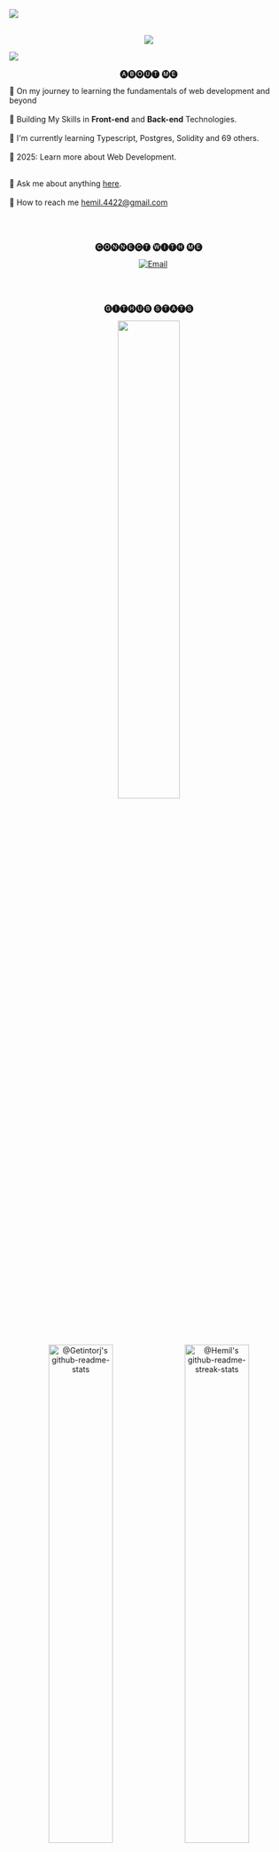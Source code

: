 <div>
<img align="center" src="https://i.imgur.com/4ASafy0.png">
</div>
<br/>

<p align="center">
  
<img src="https://readme-typing-svg.demolab.com/?lines=Hello%20There!%20;I'm%20Hemil%20Patel....;Nice%20to%20meet%20you!;&font=Fira%20Code&center=true&width=440&height=45&color=20C20E&vCenter=true&pause=1000&size=25" />

</p>

<img src="https://user-images.githubusercontent.com/73097560/115834477-dbab4500-a447-11eb-908a-139a6edaec5c.gif">

<br/>

 <p align="center">🅐🅑🅞🅤🅣 🅜🅔</p>🚀  On my journey to learning the fundamentals of web development and beyond</h2><br><br>🌱 Building My Skills in <b>Front-end</b> and <b>Back-end</b> Technologies.<br><br>
🔭 I'm currently learning Typescript, Postgres, Solidity and 69 others.
<br><br>
🎯 2025: Learn more about Web Development.
<br><br>

💬 Ask me about anything [here](https://discordapp.com/users/584687212298502147).
<br><br>
📧 How to reach me <a href='mailto:hemil.4422@gmail.com'>hemil.4422@gmail.com</a>
</div>

<br/>
<br/>

<p align="center">
    🅒🅞🅝🅝🅔🅒🅣 🅦🅘🅣🅗 🅜🅔
</p>
<p align="center">
    <a href="https://www.buymeacoffee.com/hemilpatel" target="_blank"><img alt=""
            src="https://img.shields.io/badge/Help%20Me-ffdd00?style=for-the-badge&logo=buy-me-a-coffee&logoColor=black"
            style="vertical-align:center" /></a>
    <a href="https://discordapp.com/users/584687212298502147" target="_blank"><img alt=""
            src="https://img.shields.io/badge/discord-000?style=for-the-badge&logo=discord&logoColor=4e5d94"
            style="vertical-align:center" /></a>
    <a href="https://twitter.com/0xHemil" target="_blank"><img alt=""
            src="https://img.shields.io/badge/Twitter-000?logo=Twitter&logoColor=1DA1F2&style=for-the-badge"
            style="vertical-align:center" /></a>
    <a href="https://linkedin.com/in/hemil4422" target="_blank"><img alt=""
            src="https://img.shields.io/badge/LinkedIn-000?logo=linkedin&logoColor=0A66C2&style=for-the-badge"
            style="vertical-align:center" /></a>
    <a href="mailto:hemil.4422@gmail.com" target="_blank"><img alt="Email"
            src="https://img.shields.io/badge/gmail%20-000?style=for-the-badge&logo=gmail&logoColor=BB001B"
            style="vertical-align:center" /></a>
</p>

<br/>
<br/>

<p align="center">
    🅖🅘🅣🅗🅤🅑 🅢🅣🅐🅣🅢
</p>

<p align="center">
    <img src="https://github-readme-stats.vercel.app/api/top-langs/?username=hemil585&theme=vision-friendly-dark&layout=compact"
        width="47%" />
</p>

<p align="center">
    <a href="https://github.com/Hemil585?tab=repositories"><img src="https://github-readme-stats-one-bice.vercel.app/api?username=hemil585&theme=vision-friendly-dark&show_icons=true&count_private=true&hide_border=false&role=OWNER,ORGANIZATION_MEMBER,COLLABORATOR"  width="48%" alt="@Getintorj's github-readme-stats"/></a>
    <a href="https://github.com/Hemil585?tab=repositories"><img
            src="https://github-readme-streak-stats.herokuapp.com/?user=hemil585&theme=vision-friendly-dark&hide_border=false"
            width="48%" alt="@Hemil's github-readme-streak-stats "/></a>
</p>

<br/>
<br/>

---

<p align="center">
        🅣🅔🅒🅗 🅢🅣🅐🅒🅚<br>
</p>

<div style="display: flex; align-items: flex-start; align: center">
    <table align="center">
        <tr>
           <td align="center" width="96">
                <img src="https://skillicons.dev/icons?i=html" width="40" height="40" alt="HTML5" />
                <br>HTML5
            </td>
            <td align="center" width="96">
                <img src="https://skillicons.dev/icons?i=css" width="40" height="40" alt="css" />
                <br>CSS
            </td>
            <td align="center" width="96">
                <img src="https://techstack-generator.vercel.app/js-icon.svg" alt="icon" width="40" height="40" />
                <br>JavaScript
            </td>
            <td align="center" width="96">
                <img src="https://techstack-generator.vercel.app/ts-icon.svg" alt="icon" width="40" height="40" />
                <br>TypeScript
            </td>
           <td align="center" width="96">
                <a href="https://www.python.org/">
                    <img src="https://techstack-generator.vercel.app/python-icon.svg" alt="icon" width="40"
                        height="40" />
                </a>
                <br>Python
            </td>
            <td align="center" width="96">
                <img src="https://skillicons.dev/icons?i=php" width="40" height="40" alt="PHP" />
                <br>PHP
            </td>
            <td align="center" width="96">
                <a href="#macropower-tech">
                    <img src="https://skillicons.dev/icons?i=solidity" alt="icon" width="40"
                        height="40" />
                </a>
                <br>Solidity
            </td>
        </tr>
        <tr>
            <td align="center" width="96">
                <img src="https://skillicons.dev/icons?i=express" alt="icon" width="40" height="40" />
                <br>Express
            </td>
            <td align="center" width="96">
                <img src="https://techstack-generator.vercel.app/react-icon.svg" alt="icon" width="40" height="40" />
                <br>React
            </td>
            <td align="center" width="96">
                <img src="https://techstack-generator.vercel.app/redux-icon.svg" width="40" height="40" alt="Redux" />
                <br>Redux
            </td>
            <td align="center" width="96">
                <img src="https://skillicons.dev/icons?i=next" width="40" height="40" alt="jQuery" />
                <br>Next
            </td>
            <td align="center" width="96">
                <img src="https://techstack-generator.vercel.app/restapi-icon.svg" alt="icon" width="40" height="40" />
                <br>REST-Api
            </td>
            <td align="center" width="96">
                <img src="https://skillicons.dev/icons?i=nodejs" width="40" height="40" alt="Nodejs" />
                <br>Nodejs
            </td>
            <td align="center" width="96">
                <img src="https://skillicons.dev/icons?i=bootstrap" width="40" height="40" alt="bootstrap" />
                <br>Bootstrap
            </td>
        </tr>
        <tr>
            <td align="center" width="96">
                <img src="https://skillicons.dev/icons?i=tailwind" width="40" height="40" alt="WordPress" />
                <br>TailwindCSS
            </td>
            <td align="center" width="96">
                <img src="https://skillicons.dev/icons?i=mongodb" width="40" height="40" alt="MongoDB" />
                <br>MongoDB
            </td>
            <td align="center" width="96">
                <img src="https://techstack-generator.vercel.app/mysql-icon.svg" alt="icon" width="40" height="40" />
                <br>MySQL
            </td>
            <td align="center" width="96">
                <img src="https://skillicons.dev/icons?i=postgres" width="40" height="40" alt="PostgreSQL" />
                <br>PostgreSQL
            </td>
            <td align="center" width="96">
                <img src="https://user-images.githubusercontent.com/25181517/192108372-f71d70ac-7ae6-4c0d-8395-51d8870c2ef0.png"
                    width="40" height="40" alt="Git" />
                <br>Git
            </td>
            <td align="center" width="96">
                <img src="https://techstack-generator.vercel.app/github-icon.svg" alt="icon" width="40" height="40" />
                <br>Github
            </td>
            <td align="center" width="96">
                <img src="https://cdn.worldvectorlogo.com/logos/bash-2.svg"
                    width="40" height="40" alt="Bash Scripting" />
                <br>Bash
            </td>
        </tr>
    </table>
<br/>

<p align="center">
            <img src="https://github-readme-activity-graph.vercel.app/graph?username=hemil585&bg_color=181816&color=dccf1e&line=ffae00&point=000000&area=true&hide_border=true"
                width="95%" alt="activity graph">
    </p>
<br/>

<p align="center">
  <a href="https://github.com/hemil585"><img src="https://readme-typing-svg.herokuapp.com/?lines=Thanks%20For%20Visitng!;Happy%20coding!%20;&font=Pacifico&center=true&width=650&height=100&color=58a6ff&vCenter=true&size=30"></a>
</p>
